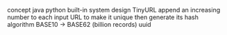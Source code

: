 concept
java python built-in
system design
TinyURL append an increasing number to each input URL to make it unique then generate its hash
algorithm
BASE10 -> BASE62 (billion records)
uuid
